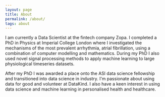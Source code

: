 ```yaml
---
layout: page
title: About
permalink: /about/
tags: about
---
```

I am currently a Data Scientist at the fintech company Zopa. I completed a PhD in Physics at Imperial College London where I investigated the mechanisms of the most prevalent arrhythmia, atrial fibrillation, using a combination of computer modelling and mathematics. During my PhD I also used novel signal processing methods to apply machine learning to large physiological timeseries datasets. 

After my PhD I was awarded a place onto the ASI data science fellowship and transitioned into data science in industry. I'm passionate about using data for good and volunteer at DataKind. I also have a keen interest in using data science and machine learning in personalised health and healthcare. 
